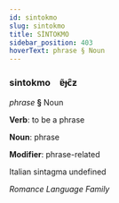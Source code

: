 ```yaml
---
id: sintokmo
slug: sintokmo
title: SİNTOKMO
sidebar_position: 403
hoverText: phrase § Noun
---
```


### sintokmo&emsp;<span kind="abugida">ɐ̃ɟc̑ƶ</span>

*phrase* **§** Noun

**Verb**: to be a phrase

**Noun**: phrase

**Modifier**: phrase-related

Italian sintagma undefined

*Romance Language Family*
